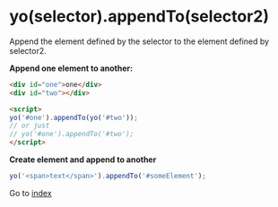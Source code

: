 # yo(selector).appendTo(selector2)

Append the element defined by the selector to the element defined by selector2.  

**Append one element to another:**

```html
<div id="one">one</div>
<div id="two"></div>

<script>
yo('#one').appendTo(yo('#two'));
// or just
// yo('#one').appendTo('#two');
</script>
```

**Create element and append to another** 

```javascript
yo('<span>text</span>').appendTo('#someElement');
```

Go to [index](toc.md)